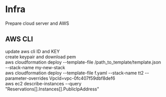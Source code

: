 # Infra
Prepare cloud server and AWS

## AWS CLI
update aws cli ID and KEY <br>
create keypair and download pem <br>
aws cloudformation deploy --template-file /path_to_template/template.json --stack-name my-new-stack <br>
aws cloudformation deploy --template-file f.yaml --stack-name tt2 --parameter-overrides VpcId=vpc-0fc407f59dbf8def6 <br>
aws ec2 describe-instances --query "Reservations[].Instances[].PublicIpAddress"
